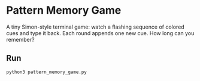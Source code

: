 # Pattern Memory Game

A tiny Simon-style terminal game: watch a flashing sequence of colored cues and type it back. Each round appends one new cue. How long can you remember?

## Run
```bash
python3 pattern_memory_game.py

